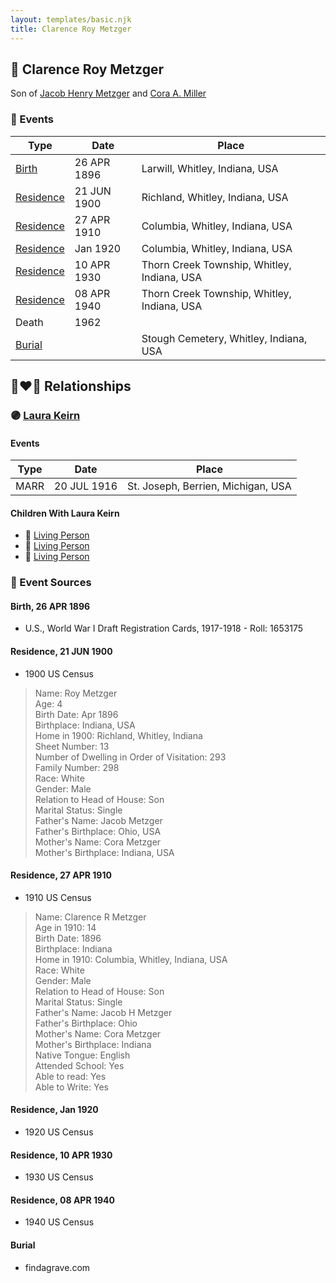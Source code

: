 ```yaml
---
layout: templates/basic.njk
title: Clarence Roy Metzger
---
```

## 🔵 Clarence Roy Metzger

Son of [Jacob Henry Metzger](/people/1/13773745) and [Cora A. Miller](/people/1/12053368)

### 📆 Events

Type | Date | Place
------ | ------ | ------
[Birth](#event-0) | 26 APR 1896 | Larwill, Whitley, Indiana, USA
[Residence](#event-1) | 21 JUN 1900 | Richland, Whitley, Indiana, USA
[Residence](#event-2) | 27 APR 1910 | Columbia, Whitley, Indiana, USA
[Residence](#event-3) | Jan 1920 | Columbia, Whitley, Indiana, USA
[Residence](#event-4) | 10 APR 1930 | Thorn Creek Township, Whitley, Indiana, USA
[Residence](#event-5) | 08 APR 1940 | Thorn Creek Township, Whitley, Indiana, USA
Death | 1962 |
[Burial](#event-7) |  | Stough Cemetery, Whitley, Indiana, USA

## 👩‍❤️‍👨 Relationships

### 🟣 [Laura Keirn](/people/5/5658632)

#### Events

Type | Date | Place
------ | ------ | ------
MARR | 20 JUL 1916 | St. Joseph, Berrien, Michigan, USA
#### Children With Laura Keirn
* 🔵 [Living Person](/people/9/91456448)
* 🔵 [Living Person](/people/9/97320868)
* 🔵 [Living Person](/people/5/51872304)
### 📰 Event Sources

#### <a id="event-0"></a> Birth, 26 APR 1896
* U.S., World War I Draft Registration Cards, 1917-1918  - Roll: 1653175

#### <a id="event-1"></a> Residence, 21 JUN 1900
* 1900 US Census
>   
  > Name: Roy Metzger  
  > Age: 4  
  > Birth Date: Apr 1896  
  > Birthplace: Indiana, USA  
  > Home in 1900: Richland, Whitley, Indiana  
  > Sheet Number: 13  
  > Number of Dwelling in Order of Visitation: 293  
  > Family Number: 298  
  > Race: White  
  > Gender: Male  
  > Relation to Head of House: Son  
  > Marital Status: Single  
  > Father's Name: Jacob Metzger  
  > Father's Birthplace: Ohio, USA  
  > Mother's Name: Cora Metzger  
  > Mother's Birthplace: Indiana, USA

#### <a id="event-2"></a> Residence, 27 APR 1910
* 1910 US Census
>   
  > Name: Clarence R Metzger  
  > Age in 1910: 14  
  > Birth Date: 1896  
  > Birthplace: Indiana  
  > Home in 1910: Columbia, Whitley, Indiana, USA  
  > Race: White  
  > Gender: Male  
  > Relation to Head of House: Son  
  > Marital Status: Single  
  > Father's Name: Jacob H Metzger  
  > Father's Birthplace: Ohio  
  > Mother's Name: Cora Metzger  
  > Mother's Birthplace: Indiana  
  > Native Tongue: English  
  > Attended School: Yes  
  > Able to read: Yes  
  > Able to Write: Yes

#### <a id="event-3"></a> Residence, Jan 1920
* 1920 US Census

#### <a id="event-4"></a> Residence, 10 APR 1930
* 1930 US Census

#### <a id="event-5"></a> Residence, 08 APR 1940
* 1940 US Census

#### <a id="event-7"></a> Burial
* findagrave.com